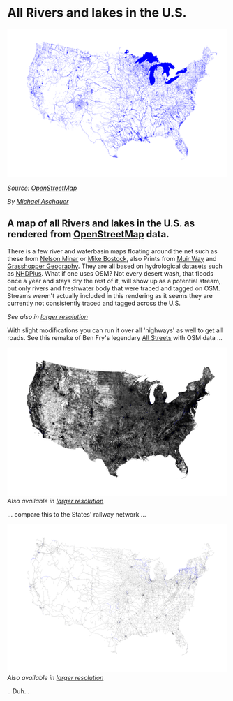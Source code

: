 # All Rivers and lakes in the U.S. 

![us-rivers](https://raw.githubusercontent.com/backface/us-freshwater/master/images/us-freshwater-HD.png)

*Source: [OpenStreetMap](http://www.osm.org)*

*By [Michael Aschauer](https://m.ash.to/)*



## A map of all Rivers and lakes in the U.S. as rendered from [OpenStreetMap](http://www.osm.org) data.

There is a few river and waterbasin maps floating around the net such as these from  [Nelson Minar](https://github.com/NelsonMinar/vector-river-map)
or [Mike Bostock](https://github.com/mbostock/us-rivers), also Prints from [Muir Way](https://muir-way.com/collections/hydrology-series) 
and [Grasshopper Geography](https://www.grasshoppergeography.com/River-Maps). 
They are all based on hydrological datasets such as [NHDPlus](https://nhdplus.com/NHDPlus/). What if one uses OSM? 
Not every desert wash, that floods once a year and stays dry the rest of it, will show up as a potential stream, 
but only rivers and freshwater body that were traced and tagged on OSM.  Streams weren't actually included in this rendering as 
it seems they are currently not consistently traced and tagged across the U.S.

*See also in [larger resolution](images/us-freshwater.png)*

With slight modifications you can run it over all 'highways' as well to get all roads.
See this remake of Ben Fry's legendary [All Streets](https://benfry.com/allstreets/map5.html) with OSM data ...

![us-roads](https://raw.githubusercontent.com/backface/us-freshwater/master/images/us-roads-HD.png)
*Also available in [larger resolution](https://raw.githubusercontent.com/backface/us-freshwater/master/images/us-roads.png)*

... compare this to the States' railway network  ...

![us-railways](https://raw.githubusercontent.com/backface/us-freshwater/master/images/us-railways-HD.png)
*Also available in [larger resolution](https://raw.githubusercontent.com/backface/us-freshwater/master/images/us-railways.png)*

.. Duh...
